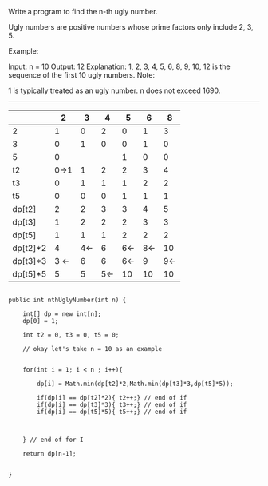 Write a program to find the n-th ugly number.

Ugly numbers are positive numbers whose prime factors only include 2, 3, 5.

Example:

Input: n = 10
Output: 12
Explanation: 1, 2, 3, 4, 5, 6, 8, 9, 10, 12 is the sequence of the first 10 ugly numbers.
Note:  

1 is typically treated as an ugly number.
n does not exceed 1690.

---

|          | 2    | 3   | 4   | 5   | 6   | 8   |
| -------- | ---- | --- | --- | --- | --- | --- |
| 2        | 1    | 0   | 2   | 0   | 1   | 3   |
| 3        | 0    | 1   | 0   | 0   | 1   | 0   |
| 5        | 0    |     |     | 1   | 0   | 0   |
| t2       | 0->1 | 1   | 2   | 2   | 3   | 4   |
| t3       | 0    | 1   | 1   | 1   | 2   | 2   |
| t5       | 0    | 0   | 0   | 1   | 1   | 1   |
| dp[t2]   | 2    | 2   | 3   | 3   | 4   | 5   |
| dp[t3]   | 1    | 2   | 2   | 2   | 3   | 3   |
| dp[t5]   | 1    | 1   | 1   | 2   | 2   | 2   |
| dp[t2]*2 | 4    | 4<- | 6   | 6<- | 8<- | 10  |
| dp[t3]*3 | 3 <- | 6   | 6   | 6<- | 9   | 9<- |
| dp[t5]*5 | 5    | 5   | 5<- | 10  | 10  | 10  |

```

public int nthUglyNumber(int n) {
    
    int[] dp = new int[n];
    dp[0] = 1;

    int t2 = 0, t3 = 0, t5 = 0;

    // okay let's take n = 10 as an example


    for(int i = 1; i < n ; i++){

        dp[i] = Math.min(dp[t2]*2,Math.min(dp[t3]*3,dp[t5]*5));

        if(dp[i] == dp[t2]*2){ t2++;} // end of if
        if(dp[i] == dp[t3]*3){ t3++;} // end of if
        if(dp[i] == dp[t5]*5){ t5++;} // end of if



    } // end of for I

    return dp[n-1];


}


```

